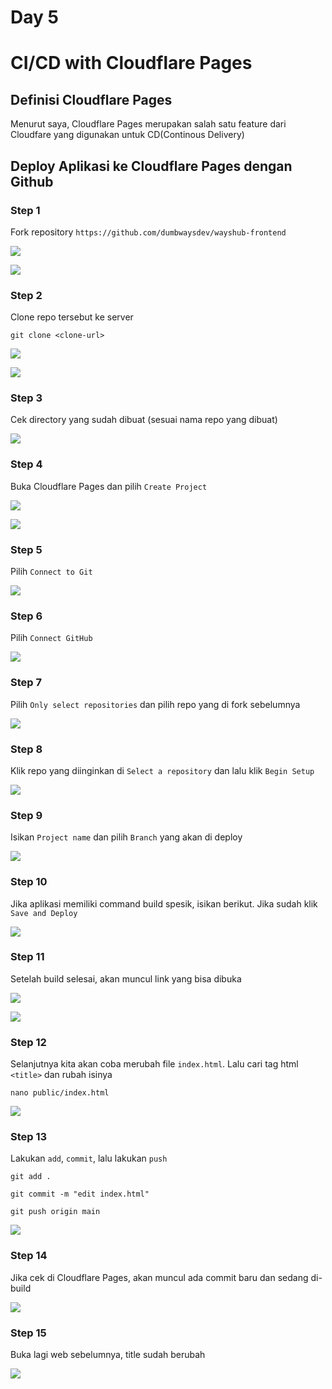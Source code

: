 # Day 5

# CI/CD with Cloudflare Pages

## Definisi Cloudflare Pages

Menurut saya, Cloudflare Pages merupakan salah satu feature dari
Cloudfare yang digunakan untuk CD(Continous Delivery)

## Deploy Aplikasi ke Cloudflare Pages dengan Github

### Step 1

Fork repository `https://github.com/dumbwaysdev/wayshub-frontend`

![](./images/media/image1.png)

![](./images/media/image2.png)

### Step 2

Clone repo tersebut ke server

`git clone <clone-url>`

![](./images/media/image3.png)

![](./images/media/image4.png)

### Step 3

Cek directory yang sudah dibuat (sesuai nama repo yang dibuat)

![](./images/media/image5.png) 

### Step 4

Buka Cloudflare Pages dan pilih `Create Project`

![](./images/media/image6.png) 

![](./images/media/image7.png) 

### Step 5

Pilih `Connect to Git`

![](./images/media/image8.png) 

### Step 6

Pilih `Connect GitHub`

![](./images/media/image9.png) 

### Step 7

Pilih `Only select repositories` dan pilih repo yang di fork sebelumnya

![](./images/media/image10.png) 

### Step 8

Klik repo yang diinginkan di `Select a repository` dan lalu klik `Begin Setup`

![](./images/media/image11.png) 

### Step 9

Isikan `Project name` dan pilih `Branch` yang akan di deploy

![](./images/media/image12.png) 

### Step 10

Jika aplikasi memiliki command build spesik, isikan berikut. Jika sudah
klik `Save and Deploy`

![](./images/media/image13.png) 

### Step 11

Setelah build selesai, akan muncul link yang bisa dibuka

![](./images/media/image14.png) 

![](./images/media/image15.png) 

### Step 12

Selanjutnya kita akan coba merubah file `index.html`. Lalu cari tag html
`<title>` dan rubah isinya

`nano public/index.html`

![](./images/media/image16.png) 

### Step 13

Lakukan `add`, `commit`, lalu lakukan `push`

```git add .```

```git commit -m "edit index.html"```

```git push origin main```

![](./images/media/image17.png) 

### Step 14

Jika cek di Cloudflare Pages, akan muncul ada commit baru dan sedang
di-build

![](./images/media/image18.png) 

### Step 15

Buka lagi web sebelumnya, title sudah berubah

![](./images/media/image19.png) 

